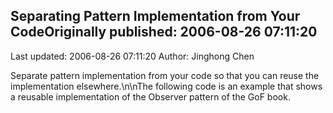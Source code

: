 ## Separating Pattern Implementation from Your CodeOriginally published: 2006-08-26 07:11:20 
Last updated: 2006-08-26 07:11:20 
Author: Jinghong Chen 
 
Separate pattern implementation from your code so that you can reuse the implementation elsewhere.\n\nThe following code is an example that shows a reusable implementation of the Observer pattern of the GoF book.